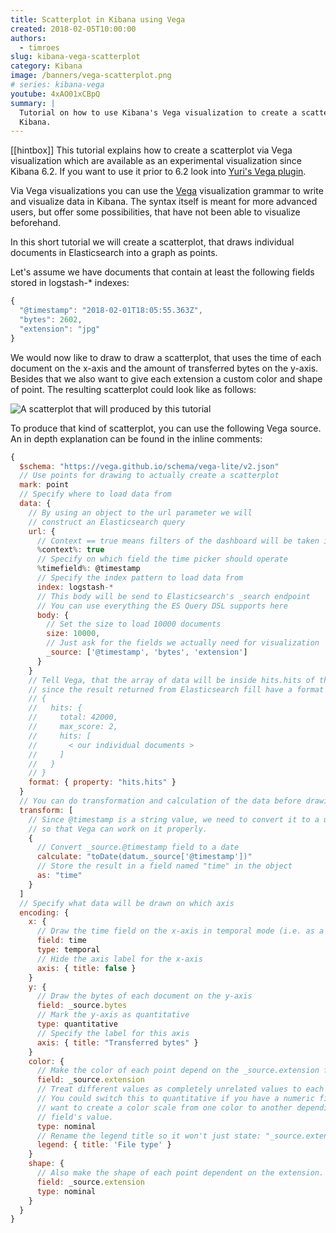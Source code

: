 ```yaml
---
title: Scatterplot in Kibana using Vega
created: 2018-02-05T10:00:00
authors:
  - timroes
slug: kibana-vega-scatterplot
category: Kibana
image: /banners/vega-scatterplot.png
# series: kibana-vega
youtube: 4xAO01xCBpQ
summary: |
  Tutorial on how to use Kibana's Vega visualization to create a scatter plot in
  Kibana.
---
```


[[hintbox]] This tutorial explains how to create a scatterplot via Vega visualization
which are available as an experimental visualization since Kibana 6.2. If you want
to use it prior to 6.2 look into [Yuri's Vega plugin](https://github.com/nyurik/kibana-vega-vis).

Via Vega visualizations you can use the [Vega](https://vega.github.io/vega/) visualization grammar
to write and visualize data in Kibana. The syntax itself is meant for more advanced users,
but offer some possibilities, that have not been able to visualize beforehand.

In this short tutorial we will create a scatterplot, that draws individual documents
in Elasticsearch into a graph as points.

Let's assume we have documents that contain at least the following fields stored in logstash-* indexes:

```javascript
{
  "@timestamp": "2018-02-01T18:05:55.363Z",
  "bytes": 2602,
  "extension": "jpg"
}
```

We would now like to draw to draw a scatterplot, that uses the time of each
document on the x-axis and the amount of transferred bytes on the y-axis.
Besides that we also want to give each extension a custom color and shape of point.
The resulting scatterplot could look like as follows:

![A scatterplot that will produced by this tutorial](/kibana-vega/vega-scatterplot.png)

To produce that kind of scatterplot, you can use the following Vega source. An in depth
explanation can be found in the inline comments:

```javascript
{
  $schema: "https://vega.github.io/schema/vega-lite/v2.json"
  // Use points for drawing to actually create a scatterplot
  mark: point
  // Specify where to load data from
  data: {
    // By using an object to the url parameter we will
    // construct an Elasticsearch query
    url: {
      // Context == true means filters of the dashboard will be taken into account
      %context%: true
      // Specify on which field the time picker should operate
      %timefield%: @timestamp
      // Specify the index pattern to load data from
      index: logstash-*
      // This body will be send to Elasticsearch's _search endpoint
      // You can use everything the ES Query DSL supports here
      body: {
        // Set the size to load 10000 documents
        size: 10000,
        // Just ask for the fields we actually need for visualization
        _source: ['@timestamp', 'bytes', 'extension']
      }
    }
    // Tell Vega, that the array of data will be inside hits.hits of the response
    // since the result returned from Elasticsearch fill have a format like:
    // {
    //   hits: {
    //     total: 42000,
    //     max_score: 2,
    //     hits: [
    //       < our individual documents >
    //     ]
    //   }
    // }
    format: { property: "hits.hits" }
  }
  // You can do transformation and calculation of the data before drawing it
  transform: [
    // Since @timestamp is a string value, we need to convert it to a unix timestamp
    // so that Vega can work on it properly.
    {
      // Convert _source.@timestamp field to a date
      calculate: "toDate(datum._source['@timestamp'])"
      // Store the result in a field named "time" in the object
      as: "time"
    }
  ]
  // Specify what data will be drawn on which axis
  encoding: {
    x: {
      // Draw the time field on the x-axis in temporal mode (i.e. as a time axis)
      field: time
      type: temporal
      // Hide the axis label for the x-axis
      axis: { title: false }
    }
    y: {
      // Draw the bytes of each document on the y-axis
      field: _source.bytes
      // Mark the y-axis as quantitative
      type: quantitative
      // Specify the label for this axis
      axis: { title: "Transferred bytes" }
    }
    color: {
      // Make the color of each point depend on the _source.extension field
      field: _source.extension
      // Treat different values as completely unrelated values to each other.
      // You could switch this to quantitative if you have a numeric field and
      // want to create a color scale from one color to another depending on that
      // field's value.
      type: nominal
      // Rename the legend title so it won't just state: "_source.extension"
      legend: { title: 'File type' }
    }
    shape: {
      // Also make the shape of each point dependent on the extension.
      field: _source.extension
      type: nominal
    }
  }
}
```
